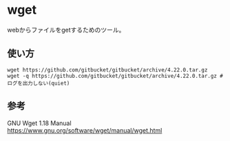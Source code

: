 # wget
webからファイルをgetするためのツール。  

## 使い方
```console
wget https://github.com/gitbucket/gitbucket/archive/4.22.0.tar.gz
wget -q https://github.com/gitbucket/gitbucket/archive/4.22.0.tar.gz # ログを出力しない(quiet)
```

## 参考
GNU Wget 1.18 Manual
https://www.gnu.org/software/wget/manual/wget.html
